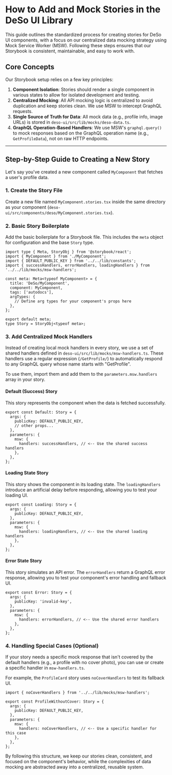 # How to Add and Mock Stories in the DeSo UI Library

This guide outlines the standardized process for creating stories for DeSo UI components, with a focus on our centralized data mocking strategy using Mock Service Worker (MSW). Following these steps ensures that our Storybook is consistent, maintainable, and easy to work with.

## Core Concepts

Our Storybook setup relies on a few key principles:

1.  **Component Isolation**: Stories should render a single component in various states to allow for isolated development and testing.
2.  **Centralized Mocking**: All API mocking logic is centralized to avoid duplication and keep stories clean. We use MSW to intercept GraphQL requests.
3.  **Single Source of Truth for Data**: All mock data (e.g., profile info, image URLs) is stored in `deso-ui/src/lib/mocks/deso-data.ts`.
4.  **GraphQL Operation-Based Handlers**: We use MSW's `graphql.query()` to mock responses based on the GraphQL operation name (e.g., `GetProfileData`), not on raw HTTP endpoints.

---

## Step-by-Step Guide to Creating a New Story

Let's say you've created a new component called `MyComponent` that fetches a user's profile data.

### 1. Create the Story File

Create a new file named `MyComponent.stories.tsx` inside the same directory as your component (`deso-ui/src/components/deso/MyComponent.stories.tsx`).

### 2. Basic Story Boilerplate

Add the basic boilerplate for a Storybook file. This includes the `meta` object for configuration and the base `Story` type.

```tsx
import type { Meta, StoryObj } from '@storybook/react';
import { MyComponent } from './MyComponent';
import { DEFAULT_PUBLIC_KEY } from '../../lib/constants';
import { successHandlers, errorHandlers, loadingHandlers } from '../../lib/mocks/msw-handlers';

const meta: Meta<typeof MyComponent> = {
  title: 'DeSo/MyComponent',
  component: MyComponent,
  tags: ['autodocs'],
  argTypes: {
    // Define arg types for your component's props here
  },
};

export default meta;
type Story = StoryObj<typeof meta>;
```

### 3. Add Centralized Mock Handlers

Instead of creating local mock handlers in every story, we use a set of shared handlers defined in `deso-ui/src/lib/mocks/msw-handlers.ts`. These handlers use a regular expression (`/GetProfile/`) to automatically respond to any GraphQL query whose name starts with "GetProfile".

To use them, import them and add them to the `parameters.msw.handlers` array in your story.

#### Default (Success) Story

This story represents the component when the data is fetched successfully.

```tsx
export const Default: Story = {
  args: {
    publicKey: DEFAULT_PUBLIC_KEY,
    // other props...
  },
  parameters: {
    msw: {
      handlers: successHandlers, // <-- Use the shared success handlers
    },
  },
};
```

#### Loading State Story

This story shows the component in its loading state. The `loadingHandlers` introduce an artificial delay before responding, allowing you to test your loading UI.

```tsx
export const Loading: Story = {
  args: {
    publicKey: DEFAULT_PUBLIC_KEY,
  },
  parameters: {
    msw: {
      handlers: loadingHandlers, // <-- Use the shared loading handlers
    },
  },
};
```

#### Error State Story

This story simulates an API error. The `errorHandlers` return a GraphQL error response, allowing you to test your component's error handling and fallback UI.

```tsx
export const Error: Story = {
  args: {
    publicKey: 'invalid-key',
  },
  parameters: {
    msw: {
      handlers: errorHandlers, // <-- Use the shared error handlers
    },
  },
};
```

### 4. Handling Special Cases (Optional)

If your story needs a specific mock response that isn't covered by the default handlers (e.g., a profile with no cover photo), you can use or create a specific handler in `msw-handlers.ts`.

For example, the `ProfileCard` story uses `noCoverHandlers` to test its fallback UI.

```tsx
import { noCoverHandlers } from '../../lib/mocks/msw-handlers';

export const ProfileWithoutCover: Story = {
  args: {
    publicKey: DEFAULT_PUBLIC_KEY,
  },
  parameters: {
    msw: {
      handlers: noCoverHandlers, // <-- Use a specific handler for this case
    },
  },
};
```

By following this structure, we keep our stories clean, consistent, and focused on the component's behavior, while the complexities of data mocking are abstracted away into a centralized, reusable system. 